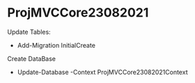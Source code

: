 # ProjMVCCore23082021
 
Update Tables:

- Add-Migration InitialCreate

Create DataBase 

- Update-Database -Context ProjMVCCore23082021Context

